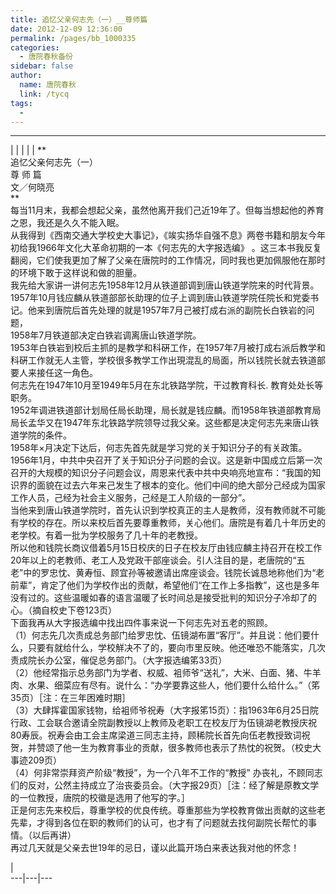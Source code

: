 ```yaml
---
title: 追忆父亲何志先（一）__尊师篇
date: 2012-12-09 12:36:00
permalink: /pages/bb_1000335
categories: 
  - 唐院春秋备份
sidebar: false
author: 
  name: 唐院春秋
  link: /tycq
tags: 
  - 
---
```


* * *

  
|  |  |  |  |  **  
追忆父亲何志先（一）  
尊 师 篇  
文／何晓亮  
**  
每当11月末，我都会想起父亲，虽然他离开我们己近19年了。但每当想起他的养育之恩，我还是久久不能入眠。  
从我得到《西南交通大学校史大事记》，《竢实扬华自强不息》两卷书籍和朋友今年初给我1966年文化大革命初期的一本《何志先的大字报选编》
。这三本书我反复翻阅，它们使我更加了解了父亲在唐院时的工作情况，同时我也更加佩服他在那时的环境下敢于这样说和做的胆量。  
我先给大家讲一讲何志先1958年12月从铁道部调到唐山铁道学院来的时代背景。1957年10月钱应麟从铁道部部长助理的位子上调到唐山铁道学院任院长和党委书记。他来到唐院后首先处理的就是1957年7月己被打成右派的副院长白铁岩的问题，  
1958年7月铁道部决定白铁岩调离唐山铁道学院。  
1953年白铁岩到校后主抓的是教学和科硏工作，在1957年7月被打成右派后教学和科硏工作就无人主管，学校很多教学工作出現混乱的局面，所以钱院长就去铁道部要人来接任这一角色。  
何志先在1947年10月至1949年5月在东北铁路学院，干过教育科长. 教育处处长等职务。  
1952年调进铁道部计划局任局长助理，局长就是钱应麟。而1958年铁道部教育局局长孟华又在1947年东北铁路学院领导过我父亲。这些都是决定何志先来唐山铁道学院的条件。  
1958年×月决定下达后，何志先首先就是学习党的关于知识分子的有关政策。1956年1月，中共中央召开了关于知识分子问题的会议。这是新中国成立后第一次召开的大规模的知识分子问题会议，周恩来代表中共中央响亮地宣布：“我国的知识界的面貌在过去六年来己发生了根本的变化。他们中间的绝大部分己经成为国家工作人员，己经为社会主义服务，己经是工人阶级的一部分”。  
当他来到唐山铁道学院时，首先认识到学校真正的主人是教师，沒有教师就不可能有学校的存在。所以来校后首先要尊重教师，关心他们。唐院是有着几十年历史的老学校。有着一批为学校服务了几十年的老教授。  
所以他和钱院长商议借着5月15日校庆的日子在校友厅由钱应麟主持召开在校工作20年以上的老教师、老工人及党政干部座谈会。引人注目的是，老唐院的“五老”中的罗忠忱、黄寿恒、顾宜孙等被邀请出席座谈会。钱院长诚恳地称他们为“老前辈”，肯定了他们为学校作出的贡献，希望他们“在工作上多指教”，这也是多年没有过的。这些温暖如春的语言温暖了长时间总是接受批判的知识分子冷却了的心。（摘自校史下卷123页）  
下面我再从大字报选编中找出四件事来说一下何志先对五老的照顾。  
（1）何志先几次责成总务部门给罗忠忱、伍镜湖布置“客厅”。并且说：他们要什么，只要有就给什么，学校觧决不了的，要向市里反映。他还唯恐不能落实，几次责成院长办公室，催促总务部门。（大字报选编笫33页）  
（2）他经常指示总务部门为学者、权威、袓师爷“送礼”，大米、白面、猪、牛羊肉、水果、细菜应有尽有。说什么：“办学要靠这些人，他们要什么给什么。”（笫35页）［注：在三年困难时期］  
（3）大肆挥霍国家钱物，给袓师爷祝寿（大字报笫15页）：指1963年6月25日院行政、工会联合邀请全院副教授以上教师及老职工在校友厅为伍镜湖老教授庆祝80寿辰。祝寿会由工会主席梁道三同志主持，顾稀院长首先向伍老教授致词祝贺，并赞颂了他一生为教育事业的贡献，很多教师也表示了热忱的祝贺。（校史大事迹209页）  
（4）何非常崇拜资产阶级“教授”，为一个八年不工作的“教授”
办丧礼，不顾同志们的反对，公然主持成立了治丧委员会。（大字报29页）［注：经了解是原教文学的一位教授，唐院的校徽是选用了他写的字。］  
正是何志先来校后，尊重学校的优良传统。尊重那些为学校教育做出贡献的这些老先辈，才得到各位在职的教师们的认可，也才有了问题就去找何副院长帮忙的事情。（以后再讲）  
再过几天就是父亲去世19年的忌日，谨以此篇开场白来表达我对他的怀念！  
  
|  
---|---|---